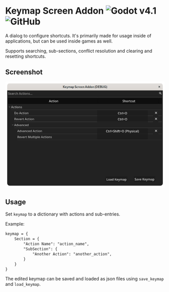 # Keymap Screen Addon ![Godot v4.1](https://img.shields.io/badge/Godot-v4.1-%23478cbf?logo=godotengine) ![GitHub](https://img.shields.io/github/license/Jummit/keymap-screen)

A dialog to configure shortcuts. It's primarily made for usage inside of applications, but can be used inside games as well.

Supports searching, sub-sections, conflict resolution and clearing and resetting shortcuts.

## Screenshot

![Screenshot](screenshots/screenshot.png)

## Usage

Set `keymap` to a dictionary with actions and sub-entries.

Example:

```gdscript
keymap = {
	Section = {
		"Action Name": "action_name",
		"SubSection": {
			"Another Action": "another_action",
		}
	}
}
```

The edited keymap can be saved and loaded as json files using `save_keymap` and `load_keymap`.

